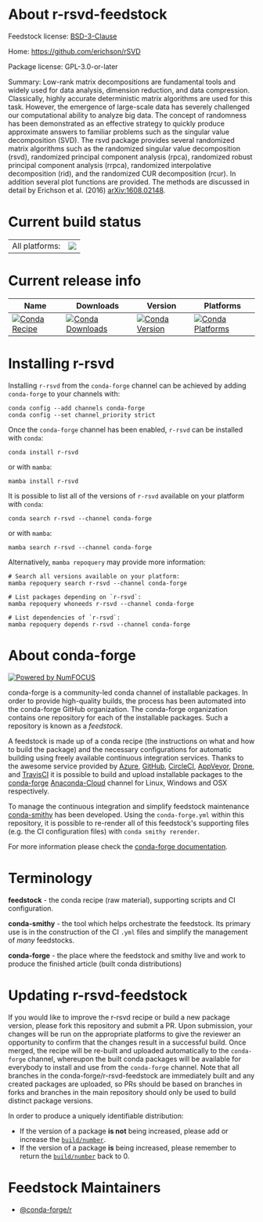 About r-rsvd-feedstock
======================

Feedstock license: [BSD-3-Clause](https://github.com/conda-forge/r-rsvd-feedstock/blob/main/LICENSE.txt)

Home: https://github.com/erichson/rSVD

Package license: GPL-3.0-or-later

Summary: Low-rank matrix decompositions are fundamental tools and widely used for data analysis, dimension reduction, and data compression. Classically, highly accurate  deterministic matrix algorithms are used for this task. However, the emergence of  large-scale data has severely challenged our computational ability to analyze big data.  The concept of randomness has been demonstrated as an effective strategy to quickly produce approximate answers to familiar problems such as the singular value decomposition (SVD).  The rsvd package provides several randomized matrix algorithms such as the randomized  singular value decomposition (rsvd), randomized principal component analysis (rpca),  randomized robust principal component analysis (rrpca), randomized interpolative  decomposition (rid), and the randomized CUR decomposition (rcur). In addition several plot  functions are provided. The methods are discussed in detail by Erichson et al. (2016) <arXiv:1608.02148>. 

Current build status
====================


<table><tr><td>All platforms:</td>
    <td>
      <a href="https://dev.azure.com/conda-forge/feedstock-builds/_build/latest?definitionId=5774&branchName=main">
        <img src="https://dev.azure.com/conda-forge/feedstock-builds/_apis/build/status/r-rsvd-feedstock?branchName=main">
      </a>
    </td>
  </tr>
</table>

Current release info
====================

| Name | Downloads | Version | Platforms |
| --- | --- | --- | --- |
| [![Conda Recipe](https://img.shields.io/badge/recipe-r--rsvd-green.svg)](https://anaconda.org/conda-forge/r-rsvd) | [![Conda Downloads](https://img.shields.io/conda/dn/conda-forge/r-rsvd.svg)](https://anaconda.org/conda-forge/r-rsvd) | [![Conda Version](https://img.shields.io/conda/vn/conda-forge/r-rsvd.svg)](https://anaconda.org/conda-forge/r-rsvd) | [![Conda Platforms](https://img.shields.io/conda/pn/conda-forge/r-rsvd.svg)](https://anaconda.org/conda-forge/r-rsvd) |

Installing r-rsvd
=================

Installing `r-rsvd` from the `conda-forge` channel can be achieved by adding `conda-forge` to your channels with:

```
conda config --add channels conda-forge
conda config --set channel_priority strict
```

Once the `conda-forge` channel has been enabled, `r-rsvd` can be installed with `conda`:

```
conda install r-rsvd
```

or with `mamba`:

```
mamba install r-rsvd
```

It is possible to list all of the versions of `r-rsvd` available on your platform with `conda`:

```
conda search r-rsvd --channel conda-forge
```

or with `mamba`:

```
mamba search r-rsvd --channel conda-forge
```

Alternatively, `mamba repoquery` may provide more information:

```
# Search all versions available on your platform:
mamba repoquery search r-rsvd --channel conda-forge

# List packages depending on `r-rsvd`:
mamba repoquery whoneeds r-rsvd --channel conda-forge

# List dependencies of `r-rsvd`:
mamba repoquery depends r-rsvd --channel conda-forge
```


About conda-forge
=================

[![Powered by
NumFOCUS](https://img.shields.io/badge/powered%20by-NumFOCUS-orange.svg?style=flat&colorA=E1523D&colorB=007D8A)](https://numfocus.org)

conda-forge is a community-led conda channel of installable packages.
In order to provide high-quality builds, the process has been automated into the
conda-forge GitHub organization. The conda-forge organization contains one repository
for each of the installable packages. Such a repository is known as a *feedstock*.

A feedstock is made up of a conda recipe (the instructions on what and how to build
the package) and the necessary configurations for automatic building using freely
available continuous integration services. Thanks to the awesome service provided by
[Azure](https://azure.microsoft.com/en-us/services/devops/), [GitHub](https://github.com/),
[CircleCI](https://circleci.com/), [AppVeyor](https://www.appveyor.com/),
[Drone](https://cloud.drone.io/welcome), and [TravisCI](https://travis-ci.com/)
it is possible to build and upload installable packages to the
[conda-forge](https://anaconda.org/conda-forge) [Anaconda-Cloud](https://anaconda.org/)
channel for Linux, Windows and OSX respectively.

To manage the continuous integration and simplify feedstock maintenance
[conda-smithy](https://github.com/conda-forge/conda-smithy) has been developed.
Using the ``conda-forge.yml`` within this repository, it is possible to re-render all of
this feedstock's supporting files (e.g. the CI configuration files) with ``conda smithy rerender``.

For more information please check the [conda-forge documentation](https://conda-forge.org/docs/).

Terminology
===========

**feedstock** - the conda recipe (raw material), supporting scripts and CI configuration.

**conda-smithy** - the tool which helps orchestrate the feedstock.
                   Its primary use is in the construction of the CI ``.yml`` files
                   and simplify the management of *many* feedstocks.

**conda-forge** - the place where the feedstock and smithy live and work to
                  produce the finished article (built conda distributions)


Updating r-rsvd-feedstock
=========================

If you would like to improve the r-rsvd recipe or build a new
package version, please fork this repository and submit a PR. Upon submission,
your changes will be run on the appropriate platforms to give the reviewer an
opportunity to confirm that the changes result in a successful build. Once
merged, the recipe will be re-built and uploaded automatically to the
`conda-forge` channel, whereupon the built conda packages will be available for
everybody to install and use from the `conda-forge` channel.
Note that all branches in the conda-forge/r-rsvd-feedstock are
immediately built and any created packages are uploaded, so PRs should be based
on branches in forks and branches in the main repository should only be used to
build distinct package versions.

In order to produce a uniquely identifiable distribution:
 * If the version of a package **is not** being increased, please add or increase
   the [``build/number``](https://docs.conda.io/projects/conda-build/en/latest/resources/define-metadata.html#build-number-and-string).
 * If the version of a package **is** being increased, please remember to return
   the [``build/number``](https://docs.conda.io/projects/conda-build/en/latest/resources/define-metadata.html#build-number-and-string)
   back to 0.

Feedstock Maintainers
=====================

* [@conda-forge/r](https://github.com/conda-forge/r/)

